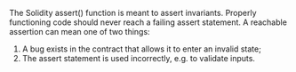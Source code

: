 The Solidity assert() function is meant to assert invariants. Properly functioning code should never reach a failing assert statement. A reachable assertion can mean one of two things:

1. A bug exists in the contract that allows it to enter an invalid state;
2. The assert statement is used incorrectly, e.g. to validate inputs.
